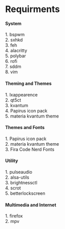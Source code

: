 # Requirments

<h4> System </h4>
1. bspwm <br>
2. sxhkd <br>
3. feh <br>
4. alacritty <br>
5. polybar <br>
6. rofi <br>
7. sddm <br>
8. vim <br>

<h4> Theming and Themes </h4>
1. lxappearence <br>
2. qt5ct <br>
3. kvantum <br>
4. Papirus icon pack <br>
5. materia kvantum theme <br>

<h4> Themes and Fonts</h4>
1. Papirus icon pack <br>
2. materia kvantum theme <br>
3. Fira Code Nerd Fonts <br>

<h4> Utility </h4>
1. pulseaudio <br>
2. alsa-utils <br>
3. brightnessctl <br>
4. scrot <br>
5. betterlockscreen <br>

<h4> Multimedia and Internet </h4>
1. firefox <br>
2. mpv <br>
